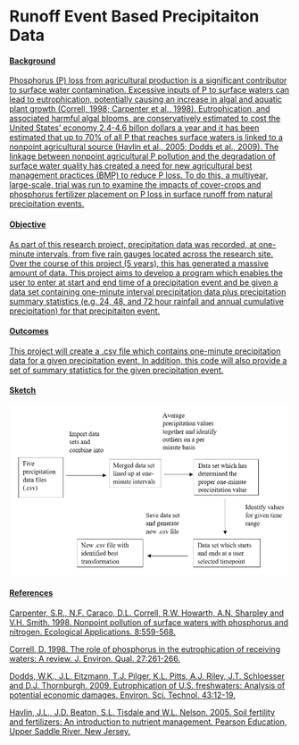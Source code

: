 
# Runoff Event Based Precipitaiton Data
#### <u>Background
Phosphorus (P) loss from agricultural production is a significant contributor to surface water contamination. Excessive inputs of P to surface waters can lead to eutrophication, potentially causing an increase in algal and aquatic plant growth (Correll, 1998; Carpenter et al., 1998). Eutrophication, and associated harmful algal blooms, are conservatively estimated to cost the United States’ economy 2.4-4.6 billon dollars a year and it has been estimated that up to 70% of all P that reaches surface waters is linked to a nonpoint agricultural source (Havlin et al., 2005; Dodds et al., 2009). The linkage between nonpoint agricultural P pollution and the degradation of surface water quality has created a need for new agricultural best management practices (BMP) to reduce P loss. To do this, a multiyear, large-scale, trial was run to examine the impacts of cover-crops and phosphorus fertilizer placement on P loss in surface runoff from natural precipitation events. 

#### <u>Objective
As part of this research project, precipitation data was recorded, at one-minute intervals, from five rain gauges located across the research site. Over the course of this project (5 years), this has generated a massive amount of data. This project aims to develop a program which enables the user to enter at start and end time of a precipitation event and be given a data set containing one-minute interval precipitation data plus precipitation summary statistics (e.g. 24, 48, and 72 hour rainfall and annual cumulative precipitation) for that precipitaiton event.  

#### <u>Outcomes
This project will create a .csv file which contains one-minute precipitation data for a given precipitation event. In addition, this code will also provide a set of summary statistics for the given precipitation event. 
    
#### <u>Sketch
<img src="WorkflowSketch.png" alt="Workflow" width="500"/>
 
   
#### <u>References

Carpenter, S.R., N.F. Caraco, D.L. Correll, R.W. Howarth, A.N. Sharpley and V.H. Smith.  1998. Nonpoint pollution of surface waters with phosphorus and nitrogen. Ecological Applications. 8:559-568.
    
Correll, D. 1998. The role of phosphorus in the eutrophication of receiving waters: A review. J. Environ. Qual. 27:261-266.
    
Dodds, W.K., J.L. Eitzmann, T.J. Pilger, K.L. Pitts, A.J. Riley, J.T. Schloesser and D.J. Thornburgh. 2009. Eutrophication of U.S. freshwaters: Analysis of potential economic damages. Environ. Sci. Technol. 43:12-19.
    
Havlin, J.L., J.D. Beaton, S.L. Tisdale and W.L. Nelson. 2005. Soil fertility and fertilizers: An introduction to nutrient management. Pearson Education, Upper Saddle River, New Jersey.

    
    
   


    

